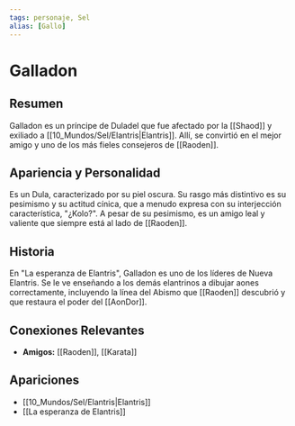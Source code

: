 ```yaml
---
tags: personaje, Sel
alias: [Gallo]
---
```


# Galladon

## Resumen
Galladon es un príncipe de Duladel que fue afectado por la [[Shaod]] y exiliado a [[10_Mundos/Sel/Elantris|Elantris]]. Allí, se convirtió en el mejor amigo y uno de los más fieles consejeros de [[Raoden]].

## Apariencia y Personalidad
Es un Dula, caracterizado por su piel oscura. Su rasgo más distintivo es su pesimismo y su actitud cínica, que a menudo expresa con su interjección característica, "¿Kolo?". A pesar de su pesimismo, es un amigo leal y valiente que siempre está al lado de [[Raoden]].

## Historia
En "La esperanza de Elantris", Galladon es uno de los líderes de Nueva Elantris. Se le ve enseñando a los demás elantrinos a dibujar aones correctamente, incluyendo la línea del Abismo que [[Raoden]] descubrió y que restaura el poder del [[AonDor]].

## Conexiones Relevantes
* **Amigos:** [[Raoden]], [[Karata]]

## Apariciones
* [[10_Mundos/Sel/Elantris|Elantris]]
* [[La esperanza de Elantris]]
